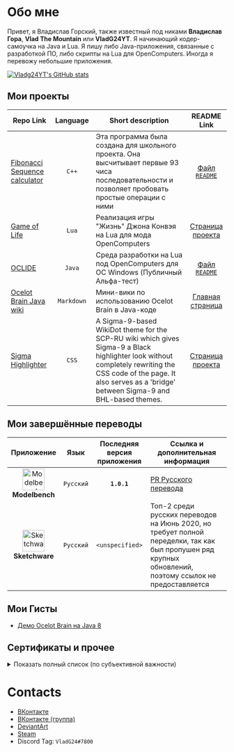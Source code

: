 # Обо мне

Привет, я Владислав Горский, также известный под никами **Владислав Гора**, **Vlad The Mountain** или **VladG24YT**. Я начинающий кодер-самоучка на Java и Lua. Я пишу либо Java-приложения, связанные с разработкой ПО, либо скрипты на Lua для OpenComputers. Иногда я перевожу небольшие приложения.

[![Vladg24YT's GitHub stats](https://github-readme-stats.vercel.app/api?username=Vladg24YT&include_all_commits=true&show_icons=true&theme=gruvbox)](https://github.com/anuraghazra/github-readme-stats)

## Мои проекты

| Repo Link | Language | Short description | README Link |
| --- | :----: | --- | :---: |
| [Fibonacci Sequence calculator](https://github.com/Vladg24YT/Fibonacci-Sequence-calculator) | `C++` | Эта программа была создана для школьного проекта. Она высчитывает первые 93 чиса последовательности и позволяет пробовать простые операции с ними | [Файл `README`](https://github.com/Vladg24YT/Fibonacci-Sequence-calculator/blob/master/README.md) |
| [Game of Life](https://github.com/Vladg24YT/Game-Of-Life) | `Lua` | Реализация игры "Жизнь" Джона Конвэя на Lua для мода OpenComputers | [Страница проекта](https://vladg24yt.github.io/Game-Of-Life) |
| [OCLIDE](https://github.com/Vladg24YT/Oclide) | `Java` | Среда разработки на Lua под OpenComputers для ОС Windows (Публичный Альфа-тест) | [Файл `README`](https://github.com/Vladg24YT/OCLIDE/blob/master/README.md) |
| [Ocelot Brain Java wiki](https://github.com/Vladg24YT/Ocelot-Java-Wiki) | `Markdown` | Мини-вики по использованию Ocelot Brain в Java-коде | [Главная страница](https://vladg24yt.github.io/Ocelot-Java-Wiki/en/index) |
| [Sigma Highlighter](https://github.com/Vladg24YT/Sigma-Highlighter) | `CSS` | A Sigma-9-based WikiDot theme for the SCP-RU wiki which gives Sigma-9 a Black highlighter look without completely rewriting the CSS code of the page. It also serves as a 'bridge' between Sigma-9 and BHL-based themes. | [Страница проекта](https://vladg24yt.github.io/Sigma-Highlighter) |

## Мои завершённые переводы

| Приложение | Язык | Последняя версия приложения | Ссылка и дополнительная информация |
| :---: | :----: | :---: | --- |
| <img align="center" alt="Modelbench" src="https://raw.githubusercontent.com/Nimikita/Modelbench/master/options/windows/icons/icon.ico" width="50" height="50"><b>Modelbench</b> | `Русский` | **`1.0.1`** | [PR Русского перевода](https://github.com/Nimikita/Modelbench/pull/1)
| <img align="center" alt="Sketchware" src="https://raw.githubusercontent.com/sketchware/sketchware.github.io/master/img/logo.png" width="50" height="50"><b>Sketchware</b> | `Русский` | `<unspecified>` | Топ-2 среди русских переводов на Июнь 2020, но требует полной переделки, так как был пропушен ряд крупных обновлений, поэтому ссылок не предоставляется |

## Мои Гисты
* [Демо Ocelot Brain на Java 8](https://gist.github.com/Vladg24YT/dcbb1ed68658122f21e8edcf32f0db6d)

## Сертификаты и прочее
<details>
  <summary>Показать полный список (по субъективной важности)</summary>
  
  ### Свидетельство о профессии рабочего, должности служащего
  Программа профессионального обучения **Оператор электронно-вычислительных и вычислительных машин**  
  *Государственное Бюджетное профессиональное образовательное учреждение города Москвы «Колледж индустрии гостеприимства и менеджмента № 23», выдан 24 апреля 2020**  

  ### Сертификат о завершении
  Онлайн-курс **Pre-Intermediate (A2)**  
  *Englex online english language school, 2019*  
  Оценка: **B**
  
  ### Сертификат о завершении
  Онлайн-курс **Java Tutorial**  
  *Sololearn, выдан 10 июля 2017*
  
  ### Сертификат о завершении
  Онлайн-курс **C++ Tutorial**  
  *Sololearn, выдан 22 июня 2018*
  
  ### Сертификат о завершении
  Онлайн-курс **JavaScript Tutorial**  
  *Sololearn, выдан 22 июня 2018*
  
</details>

# Contacts

- [ВКонтакте](https://vk.com/vladg24yt)
- [ВКонтакте (группа)](https://vk.com/ru_vtm_app)
- [DeviantArt](https://www.deviantart.com/vladg24yt)
- [Steam](https://steamcommunity.com/id/vladg24yt)
- Discord Tag: `VladG24#7800`
